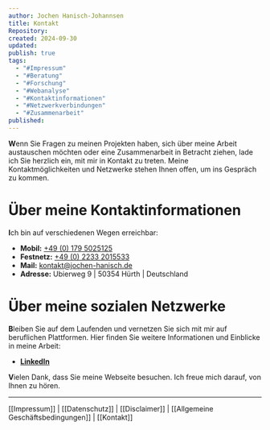 ```yaml
---
author: Jochen Hanisch-Johannsen
title: Kontakt
Repository:
created: 2024-09-30
updated:
publish: true
tags:
  - "#Impressum"
  - "#Beratung"
  - "#Forschung"
  - "#Webanalyse"
  - "#Kontaktinformationen"
  - "#Netzwerkverbindungen"
  - "#Zusammenarbeit"
published:
---
```


**W**enn Sie Fragen zu meinen Projekten haben, sich über meine Arbeit austauschen möchten oder eine Zusammenarbeit in Betracht ziehen, lade ich Sie herzlich ein, mit mir in Kontakt zu treten. Meine Kontaktmöglichkeiten und Netzwerke stehen Ihnen offen, um ins Gespräch zu kommen.  

# Über meine Kontaktinformationen

**I**ch bin auf verschiedenen Wegen erreichbar:  

- **Mobil:** [+49 (0) 179 5025125](tel:+491795025125)  
- **Festnetz:** [+49 (0) 2233 2015533](tel:+4922332015533)  
- **Mail:** [kontakt@jochen-hanisch.de](mailto:kontakt@jochen-hanisch.de)  
- **Adresse:** Ubierweg 9 | 50354 Hürth | Deutschland  

# Über meine sozialen Netzwerke  

**B**leiben Sie auf dem Laufenden und vernetzen Sie sich mit mir auf beruflichen Plattformen. Hier finden Sie weitere Informationen und Einblicke in meine Arbeit:  

- **[LinkedIn](https://www.linkedin.com)**  

**V**ielen Dank, dass Sie meine Webseite besuchen. Ich freue mich darauf, von Ihnen zu hören.

---

[[Impressum]] | [[Datenschutz]] | [[Disclaimer]] | [[Allgemeine Geschäftsbedingungen]] | [[Kontakt]]
